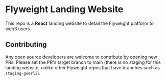 # Flyweight Landing Website
This repo is a **React** landing website to detail the Flyweight platform to web3 users.

## Contributing
Any open source developers are welcome to contribute by opening new PRs. Please set the PR's target branch to main (there is no staging for this landing website, unlike other Flyweight repos that have branches such as `staging-goerli`).
